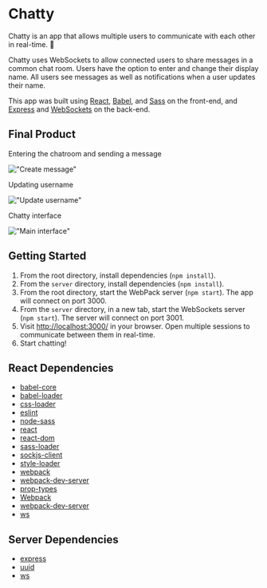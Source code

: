 # Chatty

Chatty is an app that allows multiple users to communicate with each other in real-time. :speech_balloon:

Chatty uses WebSockets to allow connected users to share messages in a common chat room. Users have the option to enter and change their display name. All users see messages as well as notifications when a user updates their name.

This app was built using [React](https://reactjs.org/), [Babel](https://babeljs.io/), and [Sass](https://sass-lang.com/) on the front-end, and [Express](https://expressjs.com/) and [WebSockets](https://github.com/websockets/ws) on the back-end.

## Final Product

Entering the chatroom and sending a message

!["Create message"](https://github.com/aunomy/chattyapp/blob/master/docs/send-message.gif?raw=true)

Updating username

!["Update username"](https://github.com/aunomy/chattyapp/blob/master/docs/change-name.gif?raw=true)

Chatty interface

!["Main interface"](https://github.com/aunomy/chattyapp/blob/master/docs/interface.png?raw=true)

## Getting Started

1. From the root directory, install dependencies (`npm install`).
2. From the `server` directory, install dependencies (`npm install`).
3. From the root directory, start the WebPack server (`npm start`). The app will connect on port 3000.
4. From the `server` directory, in a new tab, start the WebSockets server (`npm start`). The server will connect on port 3001.
5. Visit <http://localhost:3000/> in your browser. Open multiple sessions to communicate between them in real-time.
6. Start chatting!

## React Dependencies

* [babel-core](https://babeljs.io/)
* [babel-loader](https://github.com/babel/babel-loader)
* [css-loader](https://www.npmjs.com/package/css-loader)
* [eslint](https://eslint.org/)
* [node-sass](https://www.npmjs.com/package/node-sass)
* [react](https://reactjs.org/)
* [react-dom](https://www.npmjs.com/package/react-dom)
* [sass-loader](https://www.npmjs.com/package/sass-loader)
* [sockjs-client](https://www.npmjs.com/package/sockjs-client)
* [style-loader](https://www.npmjs.com/package/style-loader)
* [webpack](https://webpack.js.org/)
* [webpack-dev-server](https://www.npmjs.com/package/webpack-dev-server)
* [prop-types](https://www.npmjs.com/package/prop-types)
* [Webpack](https://webpack.js.org/)
* [webpack-dev-server](https://github.com/webpack/webpack-dev-server)
* [ws](https://github.com/websockets/ws)

## Server Dependencies

* [express](https://expressjs.com/)
* [uuid](https://www.npmjs.com/package/uuid)
* [ws](https://github.com/websockets/ws)

